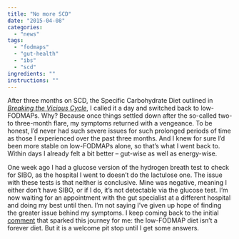 ```yaml
---
title: "No more SCD"
date: "2015-04-08"
categories: 
  - "news"
tags: 
  - "fodmaps"
  - "gut-health"
  - "ibs"
  - "scd"
ingredients: ""
instructions: ""
---
```

After three months on SCD, the Specific Carbohydrate Diet outlined in _[Breaking the Vicious Cycle](http://t.umblr.com/redirect?z=http%3A%2F%2Fwww.breakingtheviciouscycle.info%2F&t=YTgzYjI0YjU3MGMwYjViMDM1NzRlZTZhYmFiOTQ2ZDZiOTA0YzZkMCxEdk02YUNVag%3D%3D&b=t%3AVOYglxJ9sBHW8BFVroDfxQ&p=http%3A%2F%2Fcookingwithnothing.com%2Fpost%2F115845147171%2F3-months-scd-and-back-to-low-fodmaps&m=1)_, I called it a day and switched back to low-FODMAPs. Why? Because once things settled down after the so-called two- to three-month flare, my symptoms returned with a vengeance. To be honest, I’d never had such severe issues for such prolonged periods of time as those I experienced over the past three months. And I knew for sure I’d been more stable on low-FODMAPs alone, so that’s what I went back to. Within days I already felt a bit better – gut-wise as well as energy-wise.

One week ago I had a glucose version of the hydrogen breath test to check for SIBO, as the hospital I went to doesn’t do the lactulose one. The issue with these tests is that neither is conclusive. Mine was negative, meaning I either don’t have SIBO, or if I do, it’s not detectable via the glucose test. I’m now waiting for an appointment with the gut specialist at a different hospital and doing my best until then. I’m not saying I’ve given up hope of finding the greater issue behind my symptoms. I keep coming back to the initial [comment](http://t.umblr.com/redirect?z=http%3A%2F%2Fblog.katescarlata.com%2F2014%2F09%2F02%2Flow-fodmap-diet-forever-diet%2F&t=NDRkNjUyMDllN2Q4ZGRlZTI3YWVlYjcwMTBmNmI2ODdiMmVkOTMwNSxEdk02YUNVag%3D%3D&b=t%3AVOYglxJ9sBHW8BFVroDfxQ&p=http%3A%2F%2Fcookingwithnothing.com%2Fpost%2F115845147171%2F3-months-scd-and-back-to-low-fodmaps&m=1) that sparked this journey for me: the low-FODMAP diet isn’t a forever diet. But it is a welcome pit stop until I get some answers.

